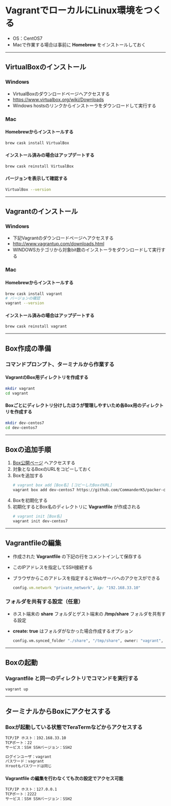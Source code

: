 # VagrantでローカルにLinux環境をつくる

* OS：CentOS7
* Macで作業する場合は事前に **Homebrew** をインストールしておく

---

## VirtualBoxのインストール

### Windows

* VirtualBoxのダウンロードページへアクセスする
* https://www.virtualbox.org/wiki/Downloads
* Windows hostsのリンクからインストーラをダウンロードして実行する

### Mac

#### Homebrewからインストールする

```bash
brew cask install VirtualBox
```

#### インストール済みの場合はアップデートする

```bash
brew cask reinstall VirtualBox
```

#### バージョンを表示して確認する

```bash
VirtualBox --version
```

---

## Vagrantのインストール

### Windows

* 下記Vagrantのダウンロードページへアクセスする
* http://www.vagrantup.com/downloads.html
* WINDOWSカテゴリから対象bit数のインストーラをダウンロードして実行する

### Mac

#### Homebrewからインストールする

```bash
brew cask install vagrant
# バージョンの確認
vagrant --version
```

#### インストール済みの場合はアップデートする

```bash
brew cask reinstall vagrant
```

---

## Box作成の準備

### コマンドプロンプト、ターミナルから作業する

#### VagrantのBox用ディレクトリを作成する

```bash
mkdir vagrant
cd vagrant
```

#### Boxごとにディレクトリ分けしたほうが管理しやすいため各Box用のディレクトリを作成する

```bash
mkdir dev-centos7
cd dev-centos7
```

---

## Boxの追加手順

1. [Box公開ページ](http://www.vagrantbox.es/) へアクセスする
2. 対象となるBoxのURLをコピーしておく
3. Boxを追加する
    ```bash
    # vagrant box add [Box名] [コピーしたBoxのURL]
    vagrant box add dev-centos7 https://github.com/CommanderK5/packer-centos-template/releases/download/0.7.2/vagrant-centos-7.2.box
    ```
4. Boxを初期化する
5. 初期化するとBox名のディレクトリに **Vagrantfile** が作成される
    ```bash
    # vagrant init [Box名]
    vagrant init dev-centos7
    ```

---

## Vagrantfileの編集

* 作成された **Vagrantfile** の下記の行をコメントインして保存する
* このIPアドレスを指定してSSH接続する
* ブラウザからこのアドレスを指定するとWebサーバへのアクセスができる

  ```ruby
  config.vm.network "private_network", ip: "192.168.33.10"
  ```

### フォルダを共有する設定（任意）

* ホスト端末の **share** フォルダとゲスト端末の **/tmp/share** フォルダを共有する設定
* **create: true** はフォルダがなかった場合作成するオプション

  ```bash
  config.vm.synced_folder "./share", "/tmp/share", owner: "vagrant", group: "vagrant" , create: true
  ```

---

## Boxの起動

### **Vagrantfile** と同一のディレクトリでコマンドを実行する

```bash
vagrant up
```

---

## ターミナルからBoxにアクセスする

### Boxが起動している状態でTeraTermなどからアクセスする

```bash
TCP/IP ホスト：192.168.33.10
TCPポート：22
サービス：SSH SSHバージョン：SSH2
```

```bash
ログインユーザ：vagrant
パスワード：vagrant
※rootもパスワードは同じ
```

#### Vagrantfile の編集を行わなくても次の設定でアクセス可能

```bash
TCP/IP ホスト：127.0.0.1
TCPポート：2222
サービス：SSH SSHバージョン：SSH2
```
